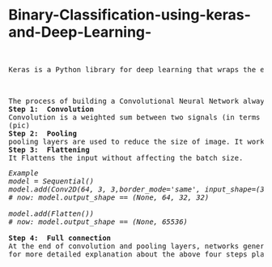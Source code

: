# Binary-Classification-using-keras-and-Deep-Learning-
<pre>
<p>
Keras is a Python library for deep learning that wraps the efficient numerical libraries TensorFlow and Theano. It allows you to quickly design and train neural network and deep learning models. Here we will build a convolutional neural network to identify images of dogs and cats. First the network will be trained on thousands of images, and it will be able to predict if a given test image is a cat or a dog.
  </p>
The process of building a Convolutional Neural Network always involves four major steps. 
<b>Step 1: 	Convolution</b>
Convolution is a weighted sum between two signals (in terms of signal processing jargon) or functions (in terms of mathematics). 
(pic)
<b>Step 2: 	Pooling </b>
pooling layers are used to reduce the size of image. It works by sampling in each layer using filters. Consider the following 4×4 layer. So if we use a 2×2 filter with stride 2 and max-pooling, we get the following response:
<b>Step 3: 	Flattening</b>
It Flattens the input without affecting the batch size.
<p><i>Example
model = Sequential()
model.add(Conv2D(64, 3, 3,border_mode='same', input_shape=(3, 32, 32)))
# now: model.output_shape == (None, 64, 32, 32)

model.add(Flatten())
# now: model.output_shape == (None, 65536)
</i></b>
<b>Step 4: 	Full connection</b>
At the end of convolution and pooling layers, networks generally use fully-connected layers in which each pixel is considered as a separate neuron just like a regular neural network. The last fully-connected layer will contain as many neurons as the number of classes to be predicted. For instance, if we have 10 classes, the last fully-connected layer will have 10 neurons.
for more detailed explanation about the above four steps plase visit click <a href = "https://www.analyticsvidhya.com/blog/2016/04/deep-learning-computer-vision-introduction-convolution-neural-networks/">here</a>

</pre>
